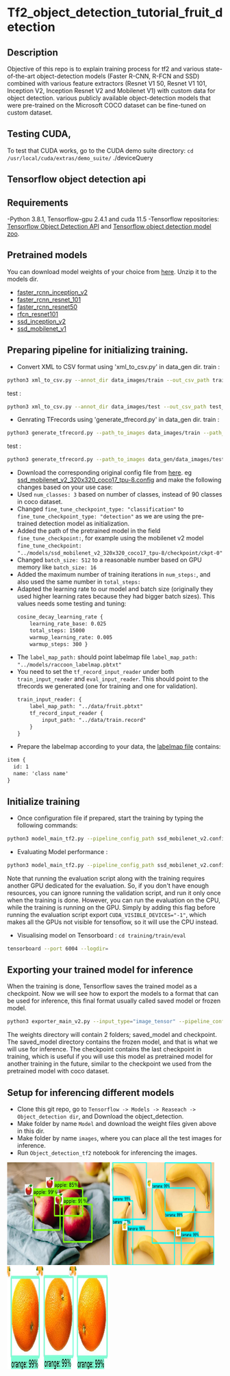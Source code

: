 # Tf2_object_detection_tutorial_fruit_detection

## Description
 Objective of this repo is to explain training process for tf2 and various state-of-the-art object-detection models (Faster R-CNN, R-FCN and SSD) combined with various feature extractors (Resnet V1 50, Resnet V1 101, Inception V2, Inception Resnet V2 and Mobilenet V1) with custom data for object detection. various publicly available object-detection models that were pre-trained on the Microsoft COCO dataset can be fine-tuned on custom dataset.

## Testing CUDA,
To test that CUDA works, go to the CUDA demo suite directory:
`cd /usr/local/cuda/extras/demo_suite/`
./deviceQuery

## Tensorflow object detection api

## Requirements

-Python 3.8.1, Tensorflow-gpu 2.4.1 and cuda 11.5
-Tensorflow repositories: [Tensorflow Object Detection API](https://github.com/tensorflow/models/tree/master/research/object_detection) and [Tensorflow object detection model zoo](https://github.com/tensorflow/models/blob/master/research/object_detection/g3doc/tf2_detection_zoo.md).

## Pretrained models
You can download model weights of your choice from [here](https://github.com/tensorflow/models/blob/master/research/object_detection/g3doc/tf2_detection_zoo.md). Unzip it to the models dir.

- [faster_rcnn_inception_v2](https://drive.google.com/open?id=1LRCSWIkX_i6ijScMfaxSte_5a_x9tjWF)
- [faster_rcnn_resnet_101](https://drive.google.com/open?id=15OxyPlqyOOlUdsbUmdrexKLpHy1l5tP9)
- [faster_rcnn_resnet50](https://drive.google.com/open?id=1aEqlozB_CzhyJX_PO6SSiM-Yiv3fuO8V)
- [rfcn_resnet101](https://drive.google.com/open?id=1eWCDZ5BxcEa7n_jZmWUr2kwHPBi5-SMG)
- [ssd_inception_v2](https://drive.google.com/open?id=1TKMd-wIZJ1aUcOhWburm2b6WgYnP0ZK6)
- [ssd_mobilenet_v1](https://drive.google.com/open?id=1U31RhUvE1Urr5Q92AJynMvl-oFBVRxxg)

## Preparing pipeline for initializing training.
* Convert XML to CSV format using 'xml_to_csv.py' in data_gen dir. 
train : 
```bash 
python3 xml_to_csv.py --annot_dir data_images/train --out_csv_path train_labels.csv
```
test : 
```bash 
python3 xml_to_csv.py --annot_dir data_images/test --out_csv_path test_labels.csv
```
* Genrating TFrecords using 'generate_tfrecord.py' in data_gen dir.
train : 
```bash 
python3 generate_tfrecord.py --path_to_images data_images/train --path_to_annot train_labels.csv --path_to_label_map fruit.pbtxt --path_to_save_tfrecords train.records
```
test : 
```bash 
python3 generate_tfrecord.py --path_to_images data_gen/data_images/test --path_to_annot data_gen/test_labels.csv --train  path_to_label_map data_gen/fruit.pbtxt --path_to_save_tfrecords data_gen/test.records
```
* Download the corresponding original config file from [here](https://github.com/tensorflow/models/tree/master/research/object_detection/configs/tf2). eg [ssd_mobilenet_v2_320x320_coco17_tpu-8.config](https://github.com/tensorflow/models/blob/master/research/object_detection/configs/tf2/ssd_mobilenet_v2_320x320_coco17_tpu-8.config) and make the following changes based on your use case:
* Used `num_classes: 3` based on number of classes, instead of 90 classes in coco dataset.
* Changed `fine_tune_checkpoint_type: "classification"` to `fine_tune_checkpoint_type: "detection"` as we are using the pre-trained detection model as initialization.
* Added the path of the pretrained model in the field `fine_tune_checkpoint:`, for example using the mobilenet v2 model `fine_tune_checkpoint: "../models/ssd_mobilenet_v2_320x320_coco17_tpu-8/checkpoint/ckpt-0"`  
* Changed `batch_size: 512` to a reasonable number based on GPU memory like `batch_size: 16`
* Added the maximum number of training iterations in `num_steps:`, and also used the same number in `total_steps:`
* Adapted the learning rate to our model and batch size (originally they used higher learning rates because they had bigger batch sizes). This values needs some testing and tuning:
    ``` 
    cosine_decay_learning_rate {
        learning_rate_base: 0.025
        total_steps: 15000
        warmup_learning_rate: 0.005
        warmup_steps: 300 }
    ```
* The `label_map_path:` should point labelmap file `label_map_path: "../models/raccoon_labelmap.pbtxt"`
* You need to set the `tf_record_input_reader` under both `train_input_reader` and `eval_input_reader`. This should point to the tfrecords we generated (one for training and one for validation).
    ```
    train_input_reader: {
        label_map_path: "../data/fruit.pbtxt"
        tf_record_input_reader {
            input_path: "../data/train.record"
        }
    }
    ``` 
* Prepare the labelmap according to your data, the [labelmap file](models/raccoon_labelmap.pbtxt) contains:

```
item {
  id: 1
  name: 'class name'
}
```
## Initialize training
* Once configuration file if prepared, start the training by typing the following commands:
```bash 
python3 model_main_tf2.py --pipeline_config_path ssd_mobilenet_v2.config --model_dir training/train/ --alsologtostderr
```
* Evaluating Model performance : 
```bash
python3 model_main_tf2.py --pipeline_config_path ssd_mobilenet_v2.config --model_dir training/train --checkpoint_dir training/train
```
Note that running the evaluation script along with the training requires another GPU dedicated for the evaluation. So, if you don't have enough resources, you can ignore running the validation script, and run it only once when the training is done. However, you can run the evaluation on the CPU, while the training is running on the GPU. Simply by adding this flag before running the evaluation script export `CUDA_VISIBLE_DEVICES="-1"`, which makes all the GPUs not visible for tensoflow, so it will use the CPU instead.
* Visualising model on Tensorboard :
`cd training/train/eval`
```bash
tensorboard --port 6004 --logdir=
```
## Exporting your trained model for inference
When the training is done, Tensorflow saves the trained model as a checkpoint. Now we will see how to export the models to a format that can be used for inference, this final format usually called saved model or frozen model.
```bash 
python3 exporter_main_v2.py --input_type="image_tensor" --pipeline_config_path=ssd_mobilenet_v2.config --trained_checkpoint_dir=training/train --output_directory=training/weights
```
The weights directory will contain 2 folders; saved_model and checkpoint. The saved_model directory contains the frozen model, and that is what we will use for inference. The checkpoint contains the last checkpoint in training, which is useful if you will use this model as pretrained model for another training in the future, similar to the checkpoint we used from the pretrained model with coco dataset.

## Setup for inferencing different models
- Clone this git repo, go to `Tensorflow -> Models -> Reaseach -> Object_detection dir`, and Download the object_detection.
- Make folder by name `Model` and download the weight files given above in this dir.
- Make folder by name `images`, where you can place all the test images for inference.
- Run `Object_detection_tf2` notebook for inferencing the images.
<p float="left">
<img src="data/output_images/11_apple_.jpg" width="240" height="240"/>
<img src="data/output_images/23_banana_.jpg" width="240" height="240"/>
<img src="data/output_images/39_orange_.jpg" width="240" height="240"/>
</p> <br/>